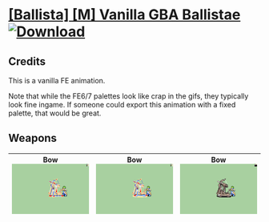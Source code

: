 # [\[Ballista\] \[M\] Vanilla GBA Ballistae](./) [![Download](https://img.shields.io/badge/Download-Click%20Here!-red)](https://minhaskamal.github.io/DownGit/#/home?url=https://github.com/Klokinator/FE-Repo/tree/main/Battle%20Animations%2FInfantry%20-%20(Bow)%20Snipers%20and%20Ballistae%2F%5BBallista%5D%20%5BM%5D%20Vanilla%20GBA%20Ballistae)
## Credits

This is a vanilla FE animation.

Note that while the FE6/7 palettes look like crap in the gifs, they typically look fine ingame. If someone could export this animation with a fixed palette, that would be great.

## Weapons

| <b>Bow</b><br/><img alt="Bow animation" src="./5.%20Bow%20(FE6%20Ballista)/Bow.gif"/> | <b>Bow</b><br/><img alt="Bow animation" src="./5.%20Bow%20(FE7%20Ballista)/Bow.gif"/> | <b>Bow</b><br/><img alt="Bow animation" src="./5.%20Bow%20(FE8%20Ballista)/Bow.gif"/> |
| :---: | :---: | :---: |
